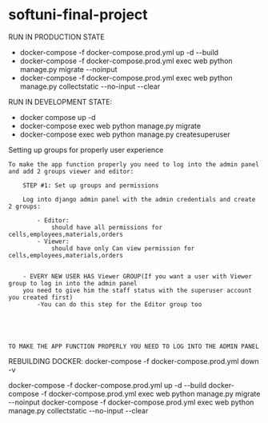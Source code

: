 # softuni-final-project

RUN IN PRODUCTION STATE
- docker-compose -f docker-compose.prod.yml up -d --build
- docker-compose -f docker-compose.prod.yml exec web python manage.py migrate --noinput
- docker-compose -f docker-compose.prod.yml exec web python manage.py collectstatic --no-input --clear

RUN IN DEVELOPMENT STATE:
- docker compose up -d
- docker-compose exec web python manage.py migrate
- docker-compose exec web python manage.py createsuperuser


Setting up groups for properly user experience
```
To make the app function properly you need to log into the admin panel and add 2 groups viewer and editor:

    STEP #1: Set up groups and permissions 
        
    Log into django admin panel with the admin credentials and create 2 groups:

        - Editor:
            should have all permissions for cells,employees,materials,orders
        - Viewer:
            should have only Can view permission for cells,employees,materials,orders


    - EVERY NEW USER HAS Viewer GROUP(If you want a user with Viewer group to log in into the admin panel
    you need to give him the staff status with the superuser account you created first)
        -You can do this step for the Editor group too

    


    
TO MAKE THE APP FUNCTION PROPERLY YOU NEED TO LOG INTO THE ADMIN PANEL
```

REBUILDING DOCKER:
docker-compose -f docker-compose.prod.yml down -v

docker-compose -f docker-compose.prod.yml up -d --build
docker-compose -f docker-compose.prod.yml exec web python manage.py migrate --noinput
docker-compose -f docker-compose.prod.yml exec web python manage.py collectstatic --no-input --clear